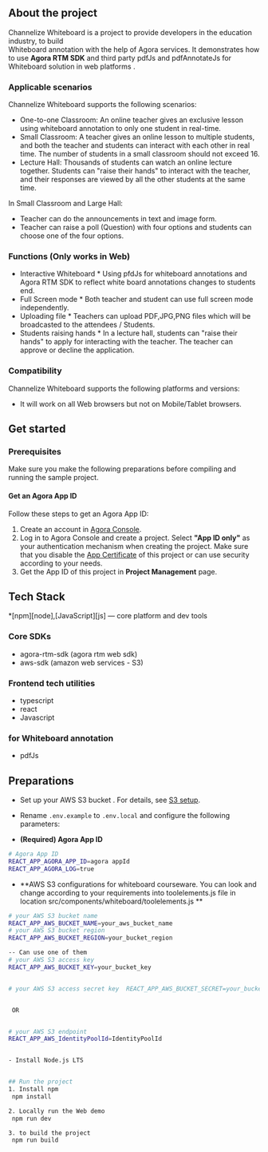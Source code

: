 ﻿## About the project


 Channelize Whiteboard is a project to provide developers in the education industry, to build  
Whiteboard annotation with the help of Agora services. It demonstrates how to use  **Agora RTM SDK** and third party pdfJs and pdfAnnotateJs for Whiteboard solution in web platforms .


### Applicable scenarios


Channelize Whiteboard supports the following scenarios:


- One-to-one Classroom: An online teacher gives an exclusive lesson using whiteboard annotation to only one student in real-time.
- Small Classroom: A teacher gives an online lesson to multiple students, and both the teacher and students can interact with each other in real time. The number of students in a small classroom should not exceed 16.
- Lecture Hall: Thousands of students can watch an online lecture together. Students can "raise their hands" to interact with the teacher, and their responses are viewed by all the other students at the same time.


In Small Classroom and Large Hall:
- Teacher can do the announcements in text and image form. 
- Teacher can raise a poll (Question) with four options and students can choose one of the four options.


### Functions (Only works in Web)


- Interactive Whiteboard 
        * Using pfdJs for whiteboard annotations and Agora RTM SDK to reflect white board annotations changes to students end.
- Full Screen mode
        * Both teacher and student can use full screen mode independently.
- Uploading file
        * Teachers can upload PDF,JPG,PNG files which will be broadcasted to the attendees / Students. 
- Students raising hands
        * In a lecture hall, students can "raise their hands" to apply for interacting  with the teacher. The teacher can approve or decline the application.


### Compatibility


Channelize Whiteboard supports the following platforms and versions:
- It will work on all Web browsers but not on Mobile/Tablet browsers.


## Get started


### Prerequisites 


 Make sure you make the following preparations before compiling and running the sample project.


 #### Get an Agora App ID
 Follow these steps to get an Agora App ID:
  1. Create an account in [Agora Console](https://sso.agora.io/v2/signup).
  2. Log in to Agora Console and create a project. Select **"App ID only"** as your authentication mechanism when creating the project. Make  sure that you disable the [App Certificate](https://docs.agora.io/en/Agora%20Platform/token?platform=All%20Platforms#appcertificate) of  this project or can use security according to your needs.
  3. Get the App ID of this project in **Project Management** page.


 ## Tech Stack
 *[npm][node],[JavaScript][js] — core platform and dev tools


### Core SDKs
 - agora-rtm-sdk (agora rtm web sdk)
 - aws-sdk (amazon web services - S3)


### Frontend tech utilities
 - typescript
 - react 
 - Javascript


### for Whiteboard annotation 
 - pdfJs


## Preparations
 - Set up your AWS S3 bucket . For details, see [S3 setup](https://docs.aws.amazon.com/quickstarts/latest/s3backup/step-1-create-bucket.html).


 - Rename `.env.example` to `.env.local` and configure the following parameters:


  - **(Required) Agora App ID** 
  ```bash
  # Agora App ID
  REACT_APP_AGORA_APP_ID=agora appId
  REACT_APP_AGORA_LOG=true
  ```


 - **AWS S3 configurations for whiteboard   courseware.
You can look and change according to your requirements into toolelements.js file in location src/components/whiteboard/toolelements.js 
**
  ```bash
  # your AWS S3 bucket name
  REACT_APP_AWS_BUCKET_NAME=your_aws_bucket_name
  # your AWS S3 bucket region
  REACT_APP_AWS_BUCKET_REGION=your_bucket_region
 
  -- Can use one of them 
 # your AWS S3 access key
REACT_APP_AWS_BUCKET_KEY=your_bucket_key


# your AWS S3 access secret key  REACT_APP_AWS_BUCKET_SECRET=your_bucket_sk


   OR 


  # your AWS S3 endpoint
 REACT_APP_AWS_IdentityPoolId=IdentityPoolId


- Install Node.js LTS


## Run the project
1. Install npm
   npm install

2. Locally run the Web demo
   npm run dev

3. to build the project
   npm run build
   ```
